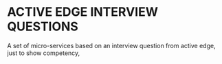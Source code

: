 
# ACTIVE EDGE INTERVIEW QUESTIONS

A set of micro-services based on an interview question from active edge, just to show competency,


